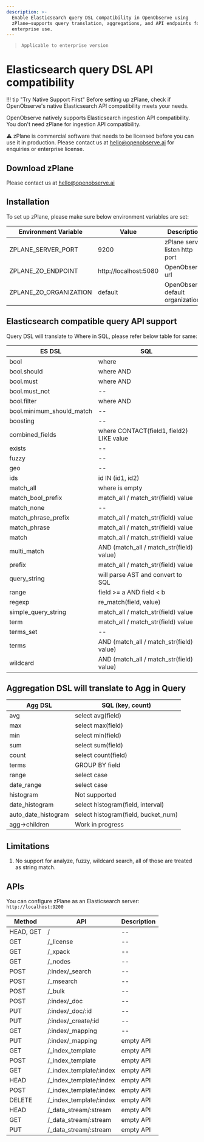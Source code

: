 ```yaml
---
description: >-
  Enable Elasticsearch query DSL compatibility in OpenObserve using
  zPlane—supports query translation, aggregations, and API endpoints for
  enterprise use.
---
```

> `Applicable to enterprise version` 

# Elasticsearch query DSL API compatibility

!!! tip "Try Native Support First"
        Before setting up zPlane, check if OpenObserve's native Elasticsearch API compatibility meets your needs.

OpenObserve natively supports Elasticsearch ingestion API compatibility. You don't need zPlane for ingestion API compatibility.

⚠️ zPlane is commercial software that needs to be licensed before you can use it in production. Please contact us at [hello@openobserve.ai](mailto:hello@openobserve.ai) for enquiries or enterprise license.

## Download zPlane

Please contact us at [hello@openobserve.ai](mailto:hello@openobserve.ai)

## Installation
To set up zPlane, please make sure below environment variables are set:

| Environment Variable          | Value                     | Description                               |
| ----------------------------- | ------------------------- |------------------------------------------ | 
| ZPLANE_SERVER_PORT            | 9200                      | zPlane server listen http port            | 
| ZPLANE_ZO_ENDPOINT            | http://localhost:5080     | OpenObserve url                           |
| ZPLANE_ZO_ORGANIZATION        | default                   | OpenObserve default organization          |


## Elasticsearch compatible query API support
Query DSL will translate to Where in SQL, please refer below table for same:

| ES DSL                    | SQL                                      |
| ------------------------- | ---------------------------------------- |
| bool                      | where                                    |
| bool.should               | where AND                                |
| bool.must                 | where AND                                |
| bool.must_not             | --                                       |
| bool.filter               | where AND                                |
| bool.minimum_should_match | --                                       |
| boosting                  | --                                       |
| combined_fields           | where CONTACT(field1, field2) LIKE value |
| exists                    | --                                       |
| fuzzy                     | --                                       |
| geo                       | --                                       |
| ids                       | id IN (id1, id2)                         |
| match_all                 | where is empty                           |
| match_bool_prefix         | match_all / match_str(field) value       |
| match_none                | --                                       |
| match_phrase_prefix       | match_all / match_str(field) value       |
| match_phrase              | match_all / match_str(field) value       |
| match                     | match_all / match_str(field) value       |
| multi_match               | AND (match_all / match_str(field) value) |
| prefix                    | match_all / match_str(field) value       |
| query_string              | will parse AST and convert to SQL        |
| range                     | field >= a AND field < b                 |
| regexp                    | re_match(field, value)                   |
| simple_query_string       | match_all / match_str(field) value       |
| term                      | match_all / match_str(field) value       |
| terms_set                 | --                                       |
| terms                     | AND (match_all / match_str(field) value) |
| wildcard                  | AND (match_all / match_str(field) value) |

## Aggregation DSL will translate to Agg in Query

| Agg DSL             | SQL (key, count)                    |
| ------------------- | ----------------------------------- |
| avg                 | select avg(field)                   |
| max                 | select max(field)                   |
| min                 | select min(field)                   |
| sum                 | select sum(field)                   |
| count               | select count(field)                 |
| terms               | GROUP BY field                      |
| range               | select case                         |
| date_range          | select case                         |
| histogram           | Not supported                       |
| date_histogram      | select histogram(field, interval)   |
| auto_date_histogram | select histogram(field, bucket_num) |
| agg->children       | Work in progress                    |


## Limitations 

1. No support for analyze, fuzzy, wildcard search, all of those are treated as string match.

## APIs

You can configure zPlane as an Elasticsearch server: `http://localhost:9200`

| Method     | API                      |  Description   |
|------------|--------------------------|----------------|
| HEAD, GET  | /                        | --             |
| GET        | /_license                | --             |
| GET        | /_xpack                  | --             |
| GET        | /_nodes                  | --             |
| POST       | /:index/_search          | --             |
| POST       | /_msearch                | --             |
| POST       | /_bulk                   | --             |
| POST       | /:index/_doc             | --             |
| PUT        | /:index/_doc/:id         | --             |
| PUT        | /:index/_create/:id      | --             |
| GET        | /:index/_mapping         | --             |
| PUT        | /:index/_mapping         | empty API      |
| GET        | /_index_template         | empty API      |
| POST       | /_index_template         | empty API      |
| GET        | /_index_template/:index  | empty API      |
| HEAD       | /_index_template/:index  | empty API      |
| POST       | /_index_template/:index  | empty API      |
| DELETE     | /_index_template/:index  | empty API      |
| HEAD       | /_data_stream/:stream    | empty API      |
| GET        | /_data_stream/:stream    | empty API      |
| PUT        | /_data_stream/:stream    | empty API      |
